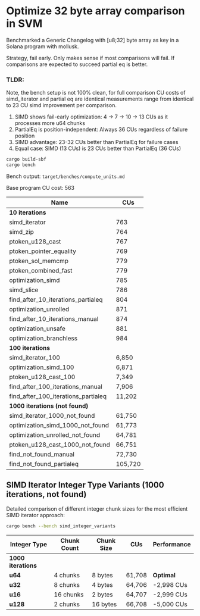 # Optimize 32 byte array comparison in SVM

Benchmarked a Generic Changelog with [u8;32] byte array as key in a Solana program with mollusk.

Strategy, fail early.
Only makes sense if most comparisons will fail.
If comparisons are expected to succeed partial eq is better.

### TLDR:
Note, the bench setup is not 100% clean, for full comparison CU costs of simd_iterator and partial eq are identical measurements range from identical to 23 CU simd improvement per comparison.

1. SIMD shows fail-early optimization: 4 → 7 → 10 → 13 CUs as it processes more u64 chunks
2. PartialEq is position-independent: Always 36 CUs regardless of failure position
3. SIMD advantage: 23-32 CUs better than PartialEq for failure cases
4. Equal case: SIMD (13 CUs) is 23 CUs better than PartialEq (36 CUs)


```bash
cargo build-sbf
cargo bench
```

Bench output: `target/benches/compute_units.md`

Base program CU cost: 563

| Name                                   | CUs    |
|----------------------------------------|--------|
| **10 iterations**                      |        |
| simd_iterator                          | 763    |
| simd_zip                               | 764    |
| ptoken_u128_cast                       | 767    |
| ptoken_pointer_equality                | 769    |
| ptoken_sol_memcmp                      | 779    |
| ptoken_combined_fast                   | 779    |
| optimization_simd                      | 785    |
| simd_slice                             | 786    |
| find_after_10_iterations_partialeq     | 804    |
| optimization_unrolled                  | 871    |
| find_after_10_iterations_manual        | 874    |
| optimization_unsafe                    | 881    |
| optimization_branchless                | 984    |
| **100 iterations**                     |        |
| simd_iterator_100                      | 6,850  |
| optimization_simd_100                  | 6,871  |
| ptoken_u128_cast_100                   | 7,349  |
| find_after_100_iterations_manual       | 7,906  |
| find_after_100_iterations_partialeq    | 11,202 |
| **1000 iterations (not found)**        |        |
| simd_iterator_1000_not_found           | 61,750 |
| optimization_simd_1000_not_found       | 61,773 |
| optimization_unrolled_not_found        | 64,781 |
| ptoken_u128_cast_1000_not_found        | 66,751 |
| find_not_found_manual                  | 72,730 |
| find_not_found_partialeq               | 105,720|

## SIMD Iterator Integer Type Variants (1000 iterations, not found)

Detailed comparison of different integer chunk sizes for the most efficient SIMD iterator approach:

```bash
cargo bench --bench simd_integer_variants
```

| Integer Type | Chunk Count | Chunk Size | CUs     | Performance |
|--------------|-------------|------------|---------|-------------|
| **1000 iterations**                     |         |             |
| **u64**      | 4 chunks   | 8 bytes     | 61,708  | **Optimal** |
| **u32**      | 8 chunks   | 4 bytes     | 64,706  | -2,998 CUs  |
| **u16**      | 16 chunks  | 2 bytes     | 64,707  | -2,999 CUs  |
| **u128**     | 2 chunks   | 16 bytes    | 66,708  | -5,000 CUs  |
